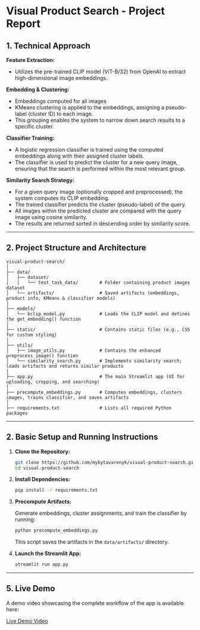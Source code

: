 # Visual Product Search - Project Report

## 1. Technical Approach

**Feature Extraction:**
- Utilizes the pre-trained CLIP model (ViT-B/32) from OpenAI to extract high-dimensional image embeddings.

**Embedding & Clustering:**
- Embeddings computed for all images
- KMeans clustering is applied to the embeddings, assigning a pseudo-label (cluster ID) to each image.
- This grouping enables the system to narrow down search results to a specific cluster.

**Classifier Training:**
- A logistic regression classifier is trained using the computed embeddings along with their assigned cluster labels.
- The classifier is used to predict the cluster for a new query image, ensuring that the search is performed within the most relevant group.

**Similarity Search Strategy:**
- For a given query image (optionally cropped and preprocessed), the system computes its CLIP embedding.
- The trained classifier predicts the cluster (pseudo-label) of the query.
- All images within the predicted cluster are compared with the query image using cosine similarity.
- The results are returned sorted in descending order by similarity score.

---

## 2. Project Structure and Architecture

```
visual-product-search/
│
├── data/
│   ├── dataset/
│   │   └── test_task_data/        # Folder containing product images dataset
│   └── artifacts/                 # Saved artifacts (embeddings, product info, KMeans & classifier models)
│
├── models/
│   └── bclip_model.py             # Loads the CLIP model and defines the get_embedding() function
│
├── static/                        # Contains static files (e.g., CSS for custom styling)
│
├── utils/
│   ├── image_utils.py             # Contains the enhanced preprocess_image() function
│   └── similarity_search.py       # Implements similarity search; loads artifacts and returns similar products
│
├── app.py                         # The main Streamlit app (UI for uploading, cropping, and searching)
│
├── precompute_embeddings.py       # Computes embeddings, clusters images, trains classifier, and saves artifacts
│
├── requirements.txt               # Lists all required Python packages
```

---

## 2. Basic Setup and Running Instructions

1. **Clone the Repository:**

   ```bash
   git clone https://github.com/mykytavarenyk/visual-product-search.git
   cd visual-product-search
   ```

2. **Install Dependencies:**

   ```bash
   pip install -r requirements.txt
   ```

3. **Precompute Artifacts:**

   Generate embeddings, cluster assignments, and train the classifier by running:

   ```bash
   python precompute_embeddings.py
   ```

   This script saves the artifacts in the `data/artifacts/` directory.

4. **Launch the Streamlit App:**


   ```bash
   streamlit run app.py
   ```

---

## 5. Live Demo

A demo video showcasing the complete workflow of the app is available here:

[Live Demo Video](https://drive.google.com/file/d/1_czIuEV6O7wcKNHQ3R6TomD7MJ9ACy3x/view?usp=sharing)
